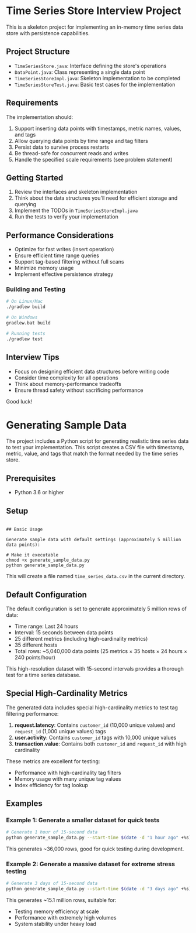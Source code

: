 # Time Series Store Interview Project

This is a skeleton project for implementing an in-memory time series data store with persistence capabilities.

## Project Structure

- `TimeSeriesStore.java`: Interface defining the store's operations
- `DataPoint.java`: Class representing a single data point
- `TimeSeriesStoreImpl.java`: Skeleton implementation to be completed
- `TimeSeriesStoreTest.java`: Basic test cases for the implementation

## Requirements

The implementation should:

1. Support inserting data points with timestamps, metric names, values, and tags
2. Allow querying data points by time range and tag filters
3. Persist data to survive process restarts
4. Be thread-safe for concurrent reads and writes
5. Handle the specified scale requirements (see problem statement)

## Getting Started

1. Review the interfaces and skeleton implementation
2. Think about the data structures you'll need for efficient storage and querying
3. Implement the TODOs in `TimeSeriesStoreImpl.java`
4. Run the tests to verify your implementation

## Performance Considerations

- Optimize for fast writes (insert operation)
- Ensure efficient time range queries
- Support tag-based filtering without full scans
- Minimize memory usage
- Implement effective persistence strategy


### Building and Testing

```bash
# On Linux/Mac
./gradlew build

# On Windows
gradlew.bat build

# Running tests
./gradlew test
```

## Interview Tips

- Focus on designing efficient data structures before writing code
- Consider time complexity for all operations
- Think about memory-performance tradeoffs
- Ensure thread safety without sacrificing performance

Good luck!



# Generating Sample Data

The project includes a Python script for generating realistic time series data to test your implementation. This script creates a CSV file with timestamp, metric, value, and tags that match the format needed by the time series store.

## Prerequisites

- Python 3.6 or higher

## Setup


```

## Basic Usage

Generate sample data with default settings (approximately 5 million data points):

# Make it executable
chmod +x generate_sample_data.py
python generate_sample_data.py
```

This will create a file named `time_series_data.csv` in the current directory.

## Default Configuration

The default configuration is set to generate approximately 5 million rows of data:
- Time range: Last 24 hours
- Interval: 15 seconds between data points
- 25 different metrics (including high-cardinality metrics)
- 35 different hosts
- Total rows: ~5,040,000 data points (25 metrics × 35 hosts × 24 hours × 240 points/hour)

This high-resolution dataset with 15-second intervals provides a thorough test for a time series database.

## Special High-Cardinality Metrics

The generated data includes special high-cardinality metrics to test tag filtering performance:

1. **request.latency**: Contains `customer_id` (10,000 unique values) and `request_id` (1,000 unique values) tags
2. **user.activity**: Contains `customer_id` tags with 10,000 unique values
3. **transaction.value**: Contains both `customer_id` and `request_id` with high cardinality

These metrics are excellent for testing:
- Performance with high-cardinality tag filters
- Memory usage with many unique tag values
- Index efficiency for tag lookup

## Examples

### Example 1: Generate a smaller dataset for quick tests

```bash
# Generate 1 hour of 15-second data
python generate_sample_data.py --start-time $(date -d "1 hour ago" +%s) --metrics 10 --hosts 15
```

This generates ~36,000 rows, good for quick testing during development.

### Example 2: Generate a massive dataset for extreme stress testing

```bash
# Generate 3 days of 15-second data
python generate_sample_data.py --start-time $(date -d "3 days ago" +%s) --metrics 30 --hosts 50
```

This generates ~15.1 million rows, suitable for:
- Testing memory efficiency at scale
- Performance with extremely high volumes
- System stability under heavy load